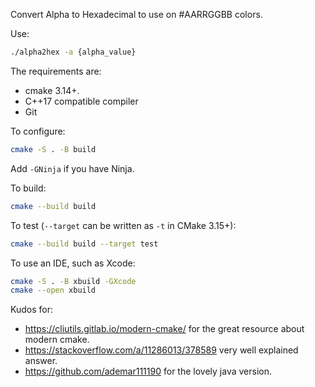 Convert Alpha to Hexadecimal to use on #AARRGGBB colors.

Use:

```bash
./alpha2hex -a {alpha_value}
```

The requirements are:

* cmake 3.14+.
* C++17 compatible compiler
* Git

To configure:

```bash
cmake -S . -B build
```

Add `-GNinja` if you have Ninja.

To build:

```bash
cmake --build build
```

To test (`--target` can be written as `-t` in CMake 3.15+):

```bash
cmake --build build --target test
```

To use an IDE, such as Xcode:

```bash
cmake -S . -B xbuild -GXcode
cmake --open xbuild
```

Kudos for:

* https://cliutils.gitlab.io/modern-cmake/ for the great resource about modern cmake.
* https://stackoverflow.com/a/11286013/378589 very well explained answer.
* https://github.com/ademar111190 for the lovely java version.
